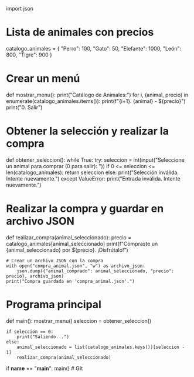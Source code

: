 import json

# Lista de animales con precios
catalogo_animales = {
    "Perro": 100,
    "Gato": 50,
    "Elefante": 1000,
    "León": 800,
    "Tigre": 900
}

# Crear un menú
def mostrar_menu():
    print("Catálogo de Animales:")
    for i, (animal, precio) in enumerate(catalogo_animales.items()):
        print(f"{i+1}. {animal} - ${precio}")
    print("0. Salir")

# Obtener la selección y realizar la compra
def obtener_seleccion():
    while True:
        try:
            seleccion = int(input("Seleccione un animal para comprar (0 para salir): "))
            if 0 <= seleccion <= len(catalogo_animales):
                return seleccion
            else:
                print("Selección inválida. Intente nuevamente.")
        except ValueError:
            print("Entrada inválida. Intente nuevamente.")

# Realizar la compra y guardar en archivo JSON
def realizar_compra(animal_seleccionado):
    precio = catalogo_animales[animal_seleccionado]
    print(f"Compraste un {animal_seleccionado} por ${precio}. ¡Disfrútalo!")

    # Crear un archivo JSON con la compra
    with open("compra_animal.json", "w") as archivo_json:
        json.dump({"animal_comprado": animal_seleccionado, "precio": precio}, archivo_json)
    print("Compra guardada en 'compra_animal.json'.")

# Programa principal
def main():
    mostrar_menu()
    seleccion = obtener_seleccion()
    
    if seleccion == 0:
        print("Saliendo...")
    else:
        animal_seleccionado = list(catalogo_animales.keys())[seleccion - 1]
        realizar_compra(animal_seleccionado)

if __name__ == "__main__":
    main()
    # GIt
